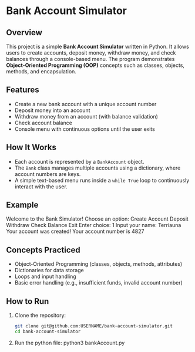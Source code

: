 # Bank Account Simulator

## Overview
This project is a simple **Bank Account Simulator** written in Python. It allows users to create accounts, deposit money, withdraw money, and check balances through a console-based menu. The program demonstrates **Object-Oriented Programming (OOP)** concepts such as classes, objects, methods, and encapsulation.

## Features
- Create a new bank account with a unique account number  
- Deposit money into an account  
- Withdraw money from an account (with balance validation)  
- Check account balance  
- Console menu with continuous options until the user exits  

## How It Works
- Each account is represented by a `BankAccount` object.  
- The `Bank` class manages multiple accounts using a dictionary, where account numbers are keys.  
- A simple text-based menu runs inside a `while True` loop to continuously interact with the user.  

## Example
Welcome to the Bank Simulator!
Choose an option:
Create Account
Deposit
Withdraw
Check Balance
Exit
Enter choice: 1
Input your name: Terriauna
Your account was created! Your account number is 4827

## Concepts Practiced
- Object-Oriented Programming (classes, objects, methods, attributes)  
- Dictionaries for data storage  
- Loops and input handling  
- Basic error handling (e.g., insufficient funds, invalid account number)  

## How to Run
1. Clone the repository:  
   ```bash
   git clone git@github.com:USERNAME/bank-account-simulator.git
   cd bank-account-simulator
2. Run the python file:
    python3 bankAccount.py
